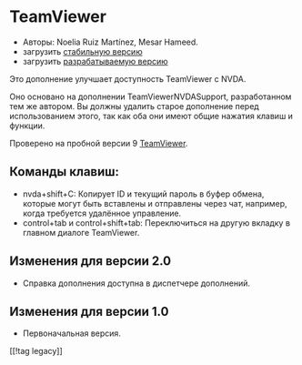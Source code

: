 # TeamViewer #

*	Авторы: Noelia Ruiz Martínez, Mesar Hameed.
*	загрузить [стабильную версию][1]
*	загрузить [разрабатываемую версию][2]

Это дополнение улучшает доступность TeamViewer с NVDA.

Оно основано на дополнении TeamViewerNVDASupport, разработанном тем же
автором. Вы должны удалить старое дополнение перед использованием этого, так
как оба они имеют общие нажатия клавиш и функции.

Проверено на пробной версии 9 [TeamViewer][3].

## Команды клавиш: ##

*	nvda+shift+C: Копирует ID и текущий пароль в буфер обмена, которые могут
  быть вставлены и отправлены через чат, например, когда требуется удалённое
  управление.
*	control+tab и control+shift+tab: Переключиться на другую вкладку в главном
  диалоге TeamViewer.

## Изменения для версии 2.0 ##
*	 Справка дополнения доступна в диспетчере дополнений.

## Изменения для версии 1.0 ##
*	 Первоначальная версия.

[[!tag legacy]]

[1]: https://addons.nvda-project.org/files/get.php?file=tv

[2]: https://addons.nvda-project.org/files/get.php?file=tv-dev

[3]: https://www.teamviewer.com
